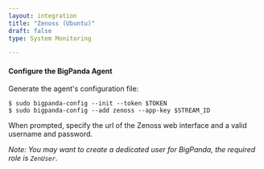 ```yaml
---
layout: integration 
title: "Zenoss (Ubuntu)"
draft: false
type: System Monitoring

---
```


<!-- docs-include _integrations/agent-common/install/remote-installation.md:::SOURCE_SYSTEM_NAME=Zenoss:::PLATFORM_NAME=Ubuntu:::PLATFORM_LOWER=ubuntu -->

<!-- section-separator -->

#### Configure the BigPanda Agent
Generate the agent's configuration file:

    $ sudo bigpanda-config --init --token $TOKEN
    $ sudo bigpanda-config --add zenoss --app-key $STREAM_ID

When prompted, specify the url of the Zenoss web interface and a valid username and password.

*Note: You may want to create a dedicated user for BigPanda, the required role is `ZenUser`.*

<!-- docs-include _integrations/zenoss-common/timezone.md -->

<!-- section-separator -->

<!-- docs-include _integrations/agent-common/start-and-summary/generic.md:::SOURCE_SYSTEM_NAME=Zenoss:::PLATFORM=ubuntu -->
